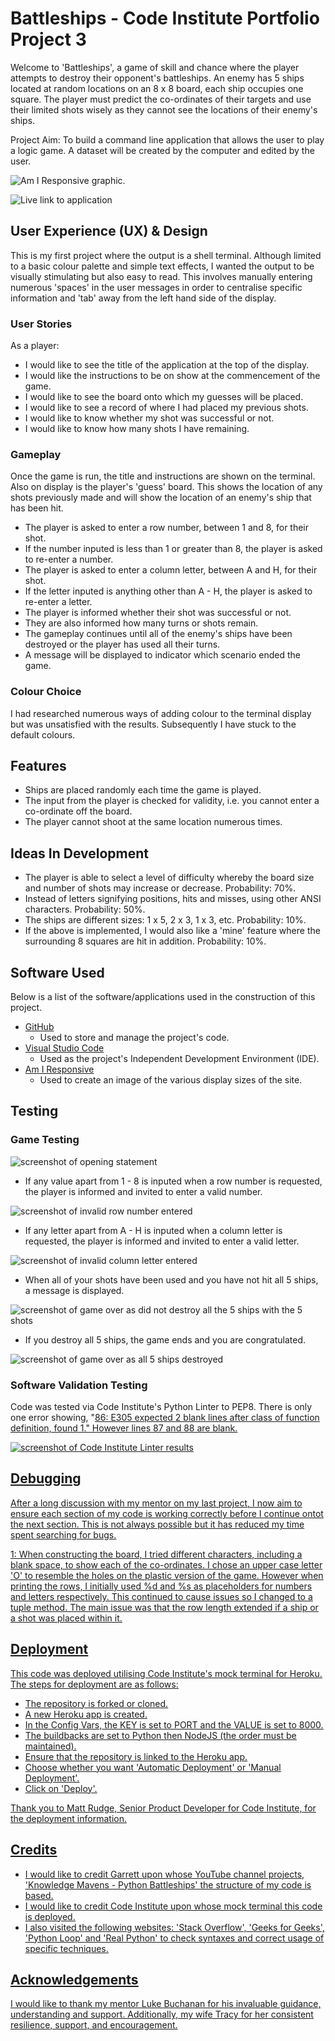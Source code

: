 # **Battleships - Code Institute Portfolio Project 3**

Welcome to 'Battleships', a game of skill and chance where the player attempts to destroy their opponent's battleships.
An enemy has 5 ships located at random locations on an 8 x 8 board, each ship occupies one square. The player must predict the co-ordinates of their targets and use their limited shots wisely as they cannot see the locations of their enemy's ships.

Project Aim: To build a command line application that allows the user to play a logic game. A dataset will be created by the computer and edited by the user.

![Am I Responsive graphic](./assets/Am_I_Responsive.png).

![Live link to application](https://grenyerre-pp3-battleships-01e3dc747fee.herokuapp.com/)

## **User Experience (UX) & Design**

This is my first project where the output is a shell terminal. Although limited to a basic colour palette and simple text effects, I wanted the output to be visually stimulating but also easy to read. This involves manually entering numerous 'spaces' in the user messages in order to centralise specific information and 'tab' away from the left hand side of the display.  

### **User Stories**

As a player:
- I would like to see the title of the application at the top of the display.
- I would like the instructions to be on show at the commencement of the game.
- I would like to see the board onto which my guesses will be placed.
- I would like to see a record of where I had placed my previous shots.
- I would like to know whether my shot was successful or not.
- I would like to know how many shots I have remaining.

### **Gameplay**

Once the game is run, the title and instructions are shown on the terminal. Also on display is the player's 'guess' board.
This shows the location of any shots previously made and will show the location of an enemy's ship that has been hit.

- The player is asked to enter a row number, between 1 and 8, for their shot.
- If the number inputed is less than 1 or greater than 8, the player is asked to re-enter a number. 
- The player is asked to enter a column letter, between A and H, for their shot.
- If the letter inputed is anything other than A - H, the player is asked to re-enter a letter.
- The player is informed whether their shot was successful or not.
- They are also informed how many turns or shots remain.
- The gameplay continues until all of the enemy's ships have been destroyed or the player has used all their turns.
- A message will be displayed to indicator which scenario ended the game.

### **Colour Choice**

I had researched numerous ways of adding colour to the terminal display but was unsatisfied with the results. Subsequently I have stuck to the default colours.


## **Features**

- Ships are placed randomly each time the game is played.
- The input from the player is checked for validity, i.e. you cannot enter a co-ordinate off the board.
- The player cannot shoot at the same location numerous times.

## **Ideas In Development**

- The player is able to select a level of difficulty whereby the board size and number of shots may increase or decrease. Probability: 70%.
- Instead of letters signifying positions, hits and misses, using other ANSI characters. Probability: 50%.
- The ships are different sizes: 1 x 5, 2 x 3, 1 x 3, etc. Probability: 10%.
- If the above is implemented, I would also like a 'mine' feature where the surrounding 8 squares are hit in addition. Probability: 10%.

## **Software Used**

Below is a list of the software/applications used in the construction of this project.

- [GitHub](https://github.com/)
  - Used to store and manage the project's code.
- [Visual Studio Code](https://code.visualstudio.com/)
  - Used as the project's Independent Development Environment (IDE).
- [Am I Responsive](https://ui.dev/amiresponsive)
  - Used to create an image of the various display sizes of the site.

## **Testing**

### **Game Testing**
![screenshot of opening statement](./assets/Opening_stmt.png)

- If any value apart from 1 - 8 is inputed when a row number is requested, the player is informed and invited to enter a valid number.

![screenshot of invalid row number entered](./assets/invalid_row_number.png)

- If any letter apart from A - H is inputed when a column letter is requested, the player is informed and invited to enter a valid letter.

![screenshot of invalid column letter entered](./assets/invalid_column_letter.png)

- When all of your shots have been used and you have not hit all 5 ships, a message is displayed.

![screenshot of game over as did not destroy all the 5 ships with the 5 shots](./assets/out_of_shots.png)

- If you destroy all 5 ships, the game ends and you are congratulated.

![screenshot of game over as all 5 ships destroyed](./assets/congratulations.png)

### Software Validation Testing

Code was tested via Code Institute's Python Linter to PEP8. There is only one error showing, "<u>86<u>: E305 expected 2 blank lines after class of function definition, found 1." However lines 87 and 88 are blank.

![screenshot of Code Institute Linter results](./assets/CI_Linter.png)


## **Debugging**

After a long discussion with my mentor on my last project, I now aim to ensure each section of my code is working correctly before I continue ontot the next section. This is not always possible but it has reduced my time spent searching for bugs.

1: When constructing the board, I tried different characters, including a blank space, to show each of the co-ordinates. I chose an upper case letter 'O' to resemble the holes on the plastic version of the game. However when printing the rows, I initially used %d and %s as placeholders for numbers and letters respectively. This continued to cause issues so I changed to a tuple method. The main issue was that the row length extended if a ship or a shot was placed within it. 

## **Deployment**

This code was deployed utilising Code Institute's mock terminal for Heroku.
The steps for deployment are as follows:
- The repository is forked or cloned.
- A new Heroku app is created.
- In the Config Vars, the KEY is set to PORT and the VALUE is set to 8000.
- The buildbacks are set to Python then NodeJS (the order must be maintained).
- Ensure that the repository is linked to the Heroku app.
- Choose whether you want 'Automatic Deployment' or 'Manual Deployment'.
- Click on 'Deploy'.

Thank you to Matt Rudge, Senior Product Developer for Code Institute, for the deployment information.

## **Credits**

- I would like to credit Garrett upon whose YouTube channel projects, 'Knowledge Mavens - Python Battleships' the structure of my code is based.
- I would like to credit Code Institute upon whose mock terminal this code is deployed.
- I also visited the following websites: 'Stack Overflow', 'Geeks for Geeks', 'Python Loop' and 'Real Python' to check syntaxes and correct usage of specific techniques.

## **Acknowledgements**

I would like to thank my mentor Luke Buchanan for his invaluable guidance, understanding and support. Additionally, my wife Tracy for her consistent resilience, support, and encouragement.
